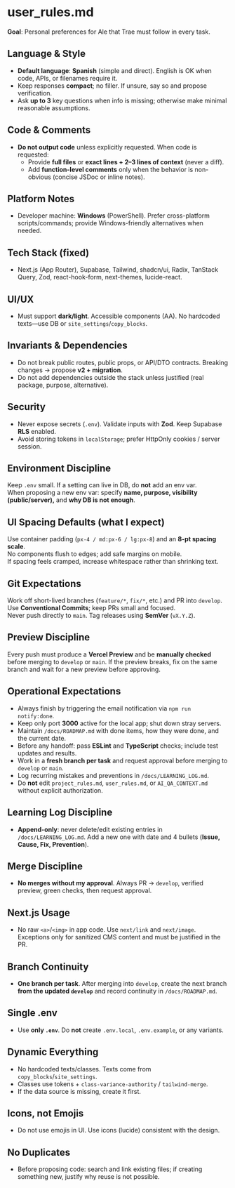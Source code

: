 # user_rules.md

**Goal**: Personal preferences for Ale that Trae must follow in every task.

## Language & Style

- **Default language**: **Spanish** (simple and direct). English is OK when code, APIs, or filenames require it.
- Keep responses **compact**; no filler. If unsure, say so and propose verification.
- Ask **up to 3** key questions when info is missing; otherwise make minimal reasonable assumptions.

## Code & Comments

- **Do not output code** unless explicitly requested. When code is requested:
  - Provide **full files** or **exact lines + 2–3 lines of context** (never a diff).
  - Add **function-level comments** only when the behavior is non-obvious (concise JSDoc or inline notes).

## Platform Notes

- Developer machine: **Windows** (PowerShell). Prefer cross-platform scripts/commands; provide Windows-friendly alternatives when needed.

## Tech Stack (fixed)

- Next.js (App Router), Supabase, Tailwind, shadcn/ui, Radix, TanStack Query, Zod, react-hook-form, next-themes, lucide-react.

## UI/UX

- Must support **dark/light**. Accessible components (AA). No hardcoded texts—use DB or `site_settings`/`copy_blocks`.

## Invariants & Dependencies

- Do not break public routes, public props, or API/DTO contracts. Breaking changes → propose **v2 + migration**.
- Do not add dependencies outside the stack unless justified (real package, purpose, alternative).

## Security

- Never expose secrets (`.env`). Validate inputs with **Zod**. Keep Supabase **RLS** enabled.
- Avoid storing tokens in `localStorage`; prefer HttpOnly cookies / server session.

## Environment Discipline

Keep `.env` small. If a setting can live in DB, do **not** add an env var.  
When proposing a new env var: specify **name, purpose, visibility (public/server),** and **why DB is not enough**.

## UI Spacing Defaults (what I expect)

Use container padding (`px-4 / md:px-6 / lg:px-8`) and an **8-pt spacing scale**.  
No components flush to edges; add safe margins on mobile.  
If spacing feels cramped, increase whitespace rather than shrinking text.

## Git Expectations

Work off short-lived branches (`feature/*`, `fix/*`, etc.) and PR into `develop`.  
Use **Conventional Commits**; keep PRs small and focused.  
Never push directly to `main`. Tag releases using **SemVer** (`vX.Y.Z`).

## Preview Discipline

Every push must produce a **Vercel Preview** and be **manually checked** before merging to `develop` or `main`. If the preview breaks, fix on the same branch and wait for a new preview before approving.

## Operational Expectations

- Always finish by triggering the email notification via `npm run notify:done`.
- Keep only port **3000** active for the local app; shut down stray servers.
- Maintain `/docs/ROADMAP.md` with done items, how they were done, and the current date.
- Before any handoff: pass **ESLint** and **TypeScript** checks; include test updates and results.
- Work in a **fresh branch per task** and request approval before merging to `develop` or `main`.
- Log recurring mistakes and preventions in `/docs/LEARNING_LOG.md`.
- Do **not** edit `project_rules.md`, `user_rules.md`, or `AI_QA_CONTEXT.md` without explicit authorization.

## Learning Log Discipline

- **Append-only**: never delete/edit existing entries in `/docs/LEARNING_LOG.md`. Add a new one with date and 4 bullets (**Issue, Cause, Fix, Prevention**).

## Merge Discipline

- **No merges without my approval**. Always PR → `develop`, verified preview, green checks, then request approval.

## Next.js Usage

- No raw `<a>`/`<img>` in app code. Use `next/link` and `next/image`. Exceptions only for sanitized CMS content and must be justified in the PR.

## Branch Continuity

- **One branch per task**. After merging into `develop`, create the next branch **from the updated `develop`** and record continuity in `/docs/ROADMAP.md`.

## Single .env

- Use **only `.env`**. Do **not** create `.env.local`, `.env.example`, or any variants.

## Dynamic Everything

- No hardcoded texts/classes. Texts come from `copy_blocks`/`site_settings`.
- Classes use tokens + `class-variance-authority` / `tailwind-merge`.
- If the data source is missing, create it first.

## Icons, not Emojis

- Do not use emojis in UI. Use icons (lucide) consistent with the design.

## No Duplicates

- Before proposing code: search and link existing files; if creating something new, justify why reuse is not possible.
